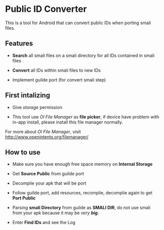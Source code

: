 # Public ID Converter

This is a tool for Android that can convert public IDs when porting smali files.

  

## Features

- **Search** all smali files on a smali directory for all IDs contained in smali files

- **Convert** all IDs within smali files to new IDs

- Implement guilde port (for convert smali step)

  

## First intalizing

- Give _storage_ permission

- This tool use _OI File Manager_ as **file picker**, if device have problem with in-app install, please install this file manager normally.

  

For more about _OI File Manager_, visit http://www.openintents.org/filemanager/

  

## How to use

- Make sure you have enough free space memory on **Internal Storage**

- Get **Source Public** from guilde port

- Decomplie your apk that will be port

- Follow guilde port, add resources, recomplie, decomplie again to get **Port Public**

- Parsing **smali Directory** from guilde as **SMALI DIR**, do not use smali from your apk because it may be _very **big**_.
  
- Enter **Find IDs** and see the Log